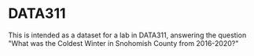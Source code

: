 # DATA311
This is intended as a dataset for a lab in DATA311, answering the question "What was the Coldest Winter in Snohomish County from 2016-2020?"
